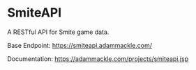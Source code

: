 # SmiteAPI

A RESTful API for Smite game data. 

Base Endpoint: https://smiteapi.adammackle.com/

Documentation: https://adammackle.com/projects/smiteapi.jsp
    
